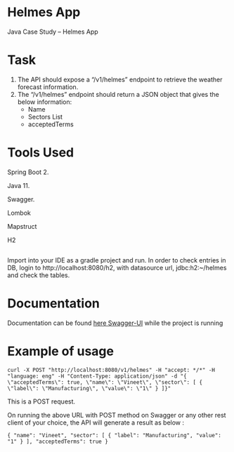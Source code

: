 # Helmes App
Java Case Study – Helmes App

# Task
1. The API should expose a “/v1/helmes” endpoint to retrieve the weather forecast information.
2. The “/v1/helmes” endpoint should return a JSON object that gives the below information:
    * Name
    * Sectors List
    * acceptedTerms

# Tools Used

Spring Boot 2.

Java 11.

Swagger.

Lombok

Mapstruct

H2
## 

Import into your IDE as a gradle project and run.
In order to check entries in DB, login to http://localhost:8080/h2, with datasource url, jdbc:h2:~/helmes and check the tables.

# Documentation

Documentation can be found [here Swagger-UI](http://localhost:8081/swagger-ui.html) while the project is running

# Example of usage
```
curl -X POST "http://localhost:8080/v1/helmes" -H "accept: */*" -H "language: eng" -H "Content-Type: application/json" -d "{ \"acceptedTerms\": true, \"name\": \"Vineet\", \"sector\": [ { \"label\": \"Manufacturing\", \"value\": \"1\" } ]}"
``` 
This is a POST request.

On running the above URL with POST method on Swagger or any other rest client of your choice, the API will generate a result as below :

`{
"name": "Vineet",
"sector": [
{
"label": "Manufacturing",
"value": "1"
}
],
"acceptedTerms": true
}
`
